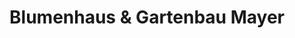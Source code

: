 ---
title: "Blumenhaus & Gartenbau Mayer"
url: /lenzing/blumenhaus-und-gartenbau-mayer/
shop: Blumen
---